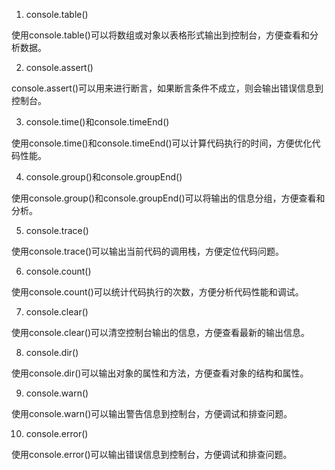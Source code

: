 1. console.table()

使用console.table()可以将数组或对象以表格形式输出到控制台，方便查看和分析数据。

2. console.assert()

console.assert()可以用来进行断言，如果断言条件不成立，则会输出错误信息到控制台。

3. console.time()和console.timeEnd()

使用console.time()和console.timeEnd()可以计算代码执行的时间，方便优化代码性能。

4. console.group()和console.groupEnd()

使用console.group()和console.groupEnd()可以将输出的信息分组，方便查看和分析。

5. console.trace()

使用console.trace()可以输出当前代码的调用栈，方便定位代码问题。

6. console.count()

使用console.count()可以统计代码执行的次数，方便分析代码性能和调试。

7. console.clear()

使用console.clear()可以清空控制台输出的信息，方便查看最新的输出信息。

8. console.dir()

使用console.dir()可以输出对象的属性和方法，方便查看对象的结构和属性。

9. console.warn()

使用console.warn()可以输出警告信息到控制台，方便调试和排查问题。

10. console.error()

使用console.error()可以输出错误信息到控制台，方便调试和排查问题。